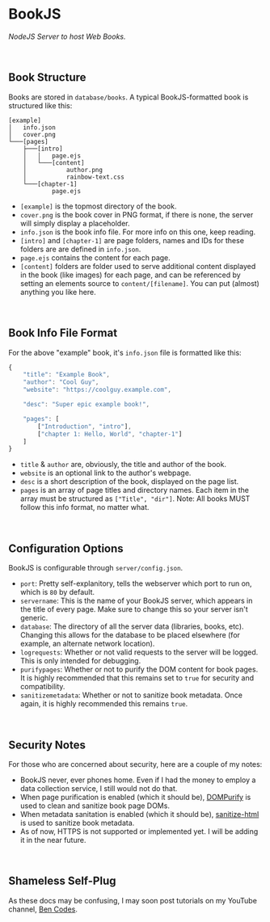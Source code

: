 # BookJS
*NodeJS Server to host Web Books.*

<br>

## Book Structure
Books are stored in `database/books`. A typical BookJS-formatted book is structured like this:
```
[example]
│   info.json
│   cover.png
└───[pages]
    ├───[intro]
    │   │   page.ejs
    │   └───[content]
    │           author.png
    │           rainbow-text.css
    └───[chapter-1]
            page.ejs
```
- `[example]` is the topmost directory of the book.
- `cover.png` is the book cover in PNG format, if there is none, the server will simply display a placeholder.
- `info.json` is the book info file. For more info on this one, keep reading.
- `[intro]` and `[chapter-1]` are page folders, names and IDs for these folders are are defined in `info.json`.
- `page.ejs` contains the content for each page.
- `[content]` folders are folder used to serve additional content displayed in the book (like images) for each page, and can be referenced by setting an elements source to `content/[filename]`. You can put (almost) anything you like here.

<br>

## Book Info File Format
For the above "example" book, it's `info.json` file is formatted like this:
```javascript
{
    "title": "Example Book",
    "author": "Cool Guy",
    "website": "https://coolguy.example.com",

    "desc": "Super epic example book!",

    "pages": [
        ["Introduction", "intro"],
        ["chapter 1: Hello, World", "chapter-1"]
    ]
}
```
- `title` & `author` are, obviously, the title and author of the book.
- `website` is an optional link to the author's webpage.
- `desc` is a short description of the book, displayed on the page list.
- `pages` is an array of page titles and directory names. Each item in the array must be structured as `["Title", "dir"]`.
Note: All books MUST follow this info format, no matter what.

<br>

## Configuration Options
BookJS is configurable through `server/config.json`.
- `port`: Pretty self-explanitory, tells the webserver which port to run on, which is `80` by default.
- `servername`: This is the name of your BookJS server, which appears in the title of every page. Make sure to change this so your server isn't generic.
- `database`: The directory of all the server data (libraries, books, etc). Changing this allows for the database to be placed elsewhere (for example, an alternate network location).
- `logrequests`: Whether or not valid requests to the server will be logged. This is only intended for debugging.
- `purifypages`: Whether or not to purify the DOM content for book pages. It is highly recommended that this remains set to `true` for security and compatibility.
- `sanitizemetadata`: Whether or not to sanitize book metadata. Once again, it is highly recommended this remains `true`.

<br>

## Security Notes
For those who are concerned about security, here are a couple of my notes:
- BookJS never, ever phones home. Even if I had the money to employ a data collection service, I still would not do that.
- When page purification is enabled (which it should be), [DOMPurify](https://github.com/cure53/DOMPurify) is used to clean and sanitize book page DOMs.
- When metadata sanitation is enabled (which it should be), [sanitize-html](https://github.com/apostrophecms/sanitize-html) is used to sanitize book metadata.
- As of now, HTTPS is not supported or implemented yet. I will be adding it in the near future.

<br>

## Shameless Self-Plug
As these docs may be confusing, I may soon post tutorials on my YouTube channel, [Ben Codes](https://www.youtube.com/channel/UCZ0SO5pj7U3TfCmZqvuAG6Q).